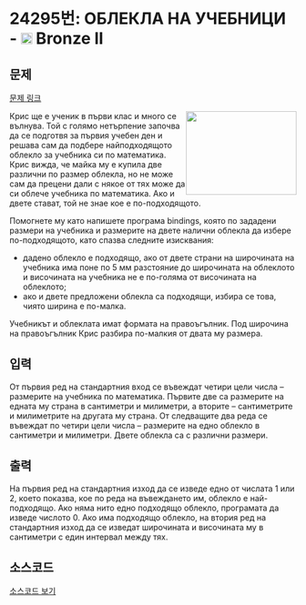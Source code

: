 # 24295번: ОБЛЕКЛА НА УЧЕБНИЦИ - <img src="https://static.solved.ac/tier_small/4.svg" style="height:20px" /> Bronze II

<!-- performance -->

<!-- 문제 제출 후 깃허브에 푸시를 했을 때 제출한 코드의 성능이 입력될 공간입니다.-->

<!-- end -->

## 문제

[문제 링크](https://boj.kr/24295)


<p><img alt="" src="https://upload.acmicpc.net/9713695f-640d-433b-91c5-36704f943bad/-/preview/" style="width: 194px; height: 147px; float: right;">Крис ще е ученик в първи клас и много се вълнува. Той с голямо нетърпение започва да се подготвя за първия учебен ден и решава сам да подбере найподходящото облекло за учебника си по математика. Крис вижда, че майка му е купила две различни по размер облекла, но не може сам да прецени дали с някое от тях може да си облече учебника по математика. Ако и двете стават, той не знае кое е по-подходящото.</p>

<p>Помогнете му като напишете програма bindings, която по зададени размери на учебника и размерите на двете налични облекла да избере по-подходящото, като спазва следните изисквания:</p>

<ul>
<li>дадено облекло е подходящо, ако от двете страни на широчината на учебника има поне по 5 мм разстояние до широчината на облеклото и височината на учебника не е по-голяма от височината на облеклото;</li>
<li>ако и двете предложени облекла са подходящи, избира се това, чиято ширина е по-малка.</li>
</ul>

<p>Учебникът и облеклата имат формата на правоъгълник. Под широчина на правоъгълник Крис разбира по-малкия от двата му размера.</p>



## 입력


<p>От първия ред на стандартния вход се въвеждат четири цели числа – размерите на учебника по математика. Първите две са размерите на едната му страна в сантиметри и милиметри, а вторите – сантиметрите и милиметрите на другата му страна. От следващите два реда се въвеждат по четири цели числа – размерите на едно облекло в сантиметри и милиметри. Двете облекла са с различни размери.</p>



## 출력


<p>На първия ред на стандартния изход да се изведе едно от числата 1 или 2, което показва, кое по реда на въвеждането им, облекло е най-подходящо. Ако няма нито едно подходящо облекло, програмата да изведе числото 0. Ако има подходящо облекло, на втория ред на стандартния изход да се изведат широчината и височината му в сантиметри с един интервал между тях.</p>



## 소스코드

[소스코드 보기](ОБЛЕКЛА%20НА%20УЧЕБНИЦИ.py)